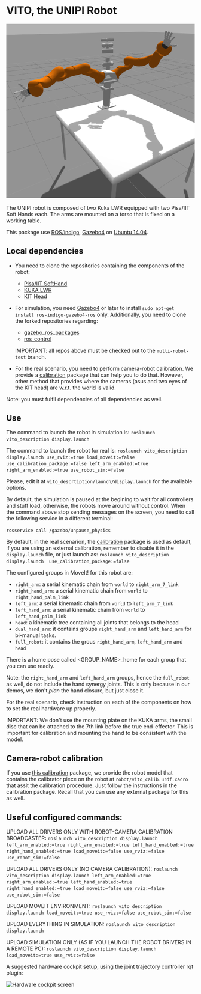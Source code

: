 # VITO, the UNIPI Robot

![vito](vito_gazebo.png)

The UNIPI robot is composed of two Kuka LWR equipped with two Pisa/IIT Soft Hands each. The arms are mounted on a torso that is fixed on a working table.

This package use [ROS/indigo](http://wiki.ros.org/indigo/Installation/Ubuntu), [Gazebo4](http://gazebosim.org/tutorials?tut=install_ubuntu&ver=4.0&cat=install) on [Ubuntu 14.04](http://www.ubuntu.com/download/desktop).

## Local dependencies

- You need to clone the repositories containing the components of the robot:
    * [Pisa/IIT SoftHand](https://github.com/CentroEPiaggio/pisa-iit-soft-hand.git)
    * [KUKA LWR](https://github.com/CentroEPiaggio/kuka-lwr.git)
    * [KIT Head](https://github.com/CentroEPiaggio/kit-head.git)

- For simulation, you need [Gazebo4](http://gazebosim.org/tutorials?tut=install_ubuntu&ver=4.0&cat=install) or later to install `sudo apt-get install ros-indigo-gazebo4-ros` only. Additionally, you need to clone the forked repositories regarding:
    * [gazebo_ros_packages](https://github.com/CentroEPiaggio/gazebo_ros_pkgs.git)
    * [ros_control](https://github.com/CentroEPiaggio/ros_control.git)
   
    IMPORTANT: all repos above must be checked out to the `multi-robot-test` branch.

- For the real scenario, you need to perform camera-robot calibration. We provide a [calibration](https://github.com/CentroEPiaggio/calibration.git) package that can help you to do that. However, other method that provides where the cameras (asus and two eyes of the KIT head) are w.r.t. the world is valid.

Note: you must fulfil dependencies of all dependencies as well.


## Use

The command to launch the robot in simulation is:
`roslaunch vito_description display.launch`

The command to launch the robot for real is:
`roslaunch vito_description display.launch use_rviz:=true load_moveit:=false use_calibration_package:=false left_arm_enabled:=true right_arm_enabled:=true use_robot_sim:=false`

Please, edit it at `vito_descrtiption/launch/display.launch` for the available options.

By default, the simulation is paused at the begining to wait for all controllers and stuff load, otherwise, the robots move around without control. When the command above stop sending messages on the screen, you need to call the following service in a different terminal:

`rosservice call /gazebo/unpause_physics`

By default, in the real scenarion, the [calibration](https://github.com/CentroEPiaggio/calibration.git) package is used as default, if you are using an external calibration, remember to disable it in the `display.launch` file, or just launch as:
`roslaunch vito_description display.launch  use_calibration_package:=false`

The configured groups in MoveIt! for this robot are:
* `right_arm`: a serial kinematic chain from `world` to `right_arm_7_link`
* `right_hand_arm`: a serial kinematic chain from `world` to `right_hand_palm_link` 
* `left_arm`: a serial kinematic chain from `world` to `left_arm_7_link`
* `left_hand_arm`: a serial kinematic chain from `world` to `left_hand_palm_link` 
* `head`: a kinematic tree containing all joints that belongs to the head
* `dual_hand_arm`: it contains groups `right_hand_arm` and `left_hand_arm` for bi-manual tasks.
* `full_robot`: it contains the grous `right_hand_arm`, `left_hand_arm` and `head`

There is a home pose called <GROUP_NAME>_home for each group that you can use readly.

Note: the `right_hand_arm` and `left_hand_arm` groups, hence the `full_robot` as well, do not include the hand synergy joints. This is only because in our demos, we don't _plan_ the hand closure, but just close it.

For the real scenario, check instruction on each of the components on how to set the real hardware up properly.

IMPORTANT: We don't use the mounting plate on the KUKA arms, the small disc that can be attached to the 7th link before the true end-effector. This is important for calibration and mounting the hand to be consistent with the model.


## Camera-robot calibration

If you use [this calibration](https://github.com/CentroEPiaggio/calibration.git) package, we provide the robot model that contains the calibrator piece on the robot at `robot/vito_calib.urdf.xacro` that assit the calibration procedure. Just follow the instructions in the calibration package. Recall that you can use any external package for this as well.


## Useful configured commands:

UPLOAD ALL DRIVERS ONLY WITH ROBOT-CAMERA CALIBRATION BROADCASTER:
`roslaunch vito_description display.launch left_arm_enabled:=true right_arm_enabled:=true left_hand_enabled:=true right_hand_enabled:=true load_moveit:=false use_rviz:=false use_robot_sim:=false`

UPLOAD ALL DRIVERS ONLY (NO CAMERA CALIBRATION):
`roslaunch vito_description display.launch left_arm_enabled:=true right_arm_enabled:=true left_hand_enabled:=true right_hand_enabled:=true load_moveit:=false use_rviz:=false use_robot_sim:=false`

UPLOAD MOVEIT ENVIRONMENT:
`roslaunch vito_description display.launch load_moveit:=true use_rviz:=false use_robot_sim:=false`

UPLOAD EVERYTHING IN SIMULATION:
`roslaunch vito_description display.launch`

UPLOAD SIMULATION ONLY (AS IF YOU LAUNCH THE ROBOT DRIVERS IN A REMOTE PC):
`roslaunch vito_description display.launch load_moveit:=true use_rviz:=false`


A suggested hardware cockpit setup, using the joint trajectory controller rqt plugin:

![Hardware cockpit screen](media/hardware_cockpit_steup.png)
